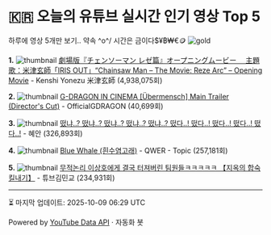 # 🇰🇷 오늘의 유튜브 실시간 인기 영상 Top 5

하루에 영상 5개만 보기.. 약속 \^o^/ 
시간은 금이다$¥฿₩€🪙
![gold](https://media.tenor.com/your-gif-id.gif)


**1.** ![thumbnail](https://i.ytimg.com/vi/ux3QETpLcPs/default.jpg)
[劇場版『チェンソーマン レゼ篇』オープニングムービー 　主題歌：米津玄師「IRIS OUT」“Chainsaw Man – The Movie: Reze Arc” – Opening Movie](https://youtube.com/watch?v=ux3QETpLcPs) - Kenshi Yonezu  米津玄師 (4,938,075회)

**2.** ![thumbnail](https://i.ytimg.com/vi/r9dVQC_UjBo/default.jpg)
[G-DRAGON IN CINEMA [Übermensch] Main Trailer (Director's Cut)](https://youtube.com/watch?v=r9dVQC_UjBo) - OfficialGDRAGON (40,699회)

**3.** ![thumbnail](https://i.ytimg.com/vi/r1GZseu7zPY/default.jpg)
[떴냐..? 떴냐..? 떴냐..? 떴냐..? 떴냐..? 떴다..! 떴다..! 떴다..! 떴다..! 떴다..!](https://youtube.com/watch?v=r1GZseu7zPY) - 혜안 (326,893회)

**4.** ![thumbnail](https://i.ytimg.com/vi/6tXCKF33IzM/default.jpg)
[Blue Whale (흰수염고래)](https://youtube.com/watch?v=6tXCKF33IzM) - QWER - Topic (257,181회)

**5.** ![thumbnail](https://i.ytimg.com/vi/SJVtyq7U1ng/default.jpg)
[무적논리 이상호에게 결국 터져버린 팀원들ㅋㅋㅋㅋㅋ 【지옥의 합숙 킬내기】](https://youtube.com/watch?v=SJVtyq7U1ng) - 튜브김민교 (234,931회)


---
⏳ 마지막 업데이트: 2025-10-09 06:29 UTC

Powered by [YouTube Data API](https://developers.google.com/youtube/v3/docs/videos/list) · 자동화 봇